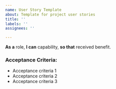 ```yaml
---
name: User Story Template
about: Template for project user stories
title: ''
labels: ''
assignees: ''

---
```


**As a** role, **I can** capability, **so that** received benefit.

### Acceptance Criteria:

- Acceptance criteria 1
- Acceptance criteria 2
- Acceptance criteria 3
